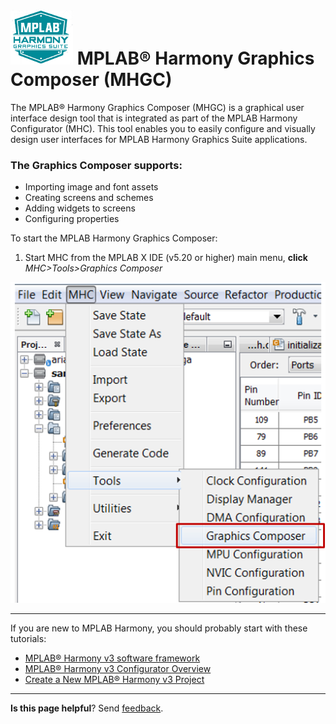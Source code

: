 # ![Microchip Technology](images/mhgs.png) MPLAB® Harmony Graphics Composer (MHGC)

The MPLAB® Harmony Graphics Composer (MHGC) is a graphical user interface design tool that is integrated as part of the MPLAB Harmony Configurator (MHC). This tool enables you to easily configure and visually design user interfaces for MPLAB Harmony Graphics Suite applications.

### The Graphics Composer supports:
* Importing image and font assets
* Creating screens and schemes
* Adding widgets to screens
* Configuring properties

To start the MPLAB Harmony Graphics Composer:

1. Start MHC from the MPLAB X IDE (v5.20 or higher) main menu, **click**
_MHC>Tools>Graphics Composer_

![Microchip Technology](images/wiki_launch_mhgc.png)


***

If you are new to MPLAB Harmony, you should probably start with these tutorials:

* [MPLAB® Harmony v3 software framework](https://microchipdeveloper.com/harmony3:start) 
* [MPLAB® Harmony v3 Configurator Overview](https://microchipdeveloper.com/harmony3:mhc-overview)
* [Create a New MPLAB® Harmony v3 Project](https://microchipdeveloper.com/harmony3:new-proj)

***

**Is this page helpful**? Send [feedback](https://github.com/Microchip-MPLAB-Harmony/gfx/issues).